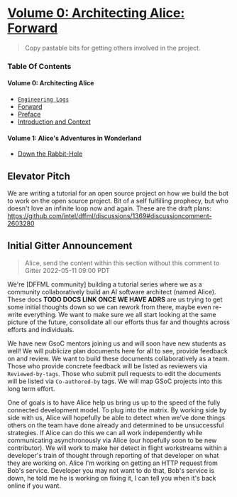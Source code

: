 # [Volume 0: Architecting Alice: Forward](https://github.com/intel/dffml/discussions/1369#discussioncomment-2688532)

> Copy pastable bits for getting others involved in the project. 

### Table Of Contents

#### Volume 0: Architecting Alice

- [`Engineering Logs`](https://youtube.com/playlist?list=PLtzAOVTpO2jaHsS4o-sDzDyHEug-1KRbK)
- [Forward](https://github.com/intel/dffml/discussions/1369#discussioncomment-2688532)
- [Preface](https://github.com/intel/dffml/discussions/1369#discussion-4023096)
- [Introduction and Context](https://github.com/intel/dffml/discussions/1369#discussioncomment-2603280)

#### Volume 1: Alice's Adventures in Wonderland

- [Down the Rabbit-Hole](https://github.com/intel/dffml/discussions/1369#discussioncomment-2663771)

## Elevator Pitch

We are writing a tutorial for an open source project on how we build the bot to work on the open source project. Bit of a self fulfilling prophecy, but who doesn't love an infinite loop now and again.
These are the draft plans: https://github.com/intel/dffml/discussions/1369#discussioncomment-2603280 

## Initial Gitter Announcement

> Alice, send the content within this section without this comment to Gitter 2022-05-11 09:00 PDT

We're [DFFML community] building a tutorial series where we as a community collaboratively build an AI software architect (named Alice). These docs **TODO DOCS LINK ONCE WE HAVE ADRS** are us trying to get some initial thoughts down so we can rework from there, maybe even re-write everything. We want to make sure we all start looking at the same picture of the future, consolidate all our efforts thus far and thoughts across efforts and individuals.

We have new GsoC mentors joining us and will soon have new students as well! We will publicize plan documents here for all to see, provide feedback on and review. We want to build these documents collaboratively as a team. Those who provide concrete feedback will be listed as reviewers via `Reviewed-by-tags`. Those who submit pull requests to edit the documents will be listed via `Co-authored-by` tags. We will map GSoC projects into this long term effort.

One of goals is to have Alice help us bring us up to the speed of the fully connected development model. To plug into the matrix. By working side by side with us, Alice will hopefully be able to detect when we've done things others on the team have done already and determined to be unsuccessful strategies. If Alice can do this we can all work independently while communicating asynchronously via Alice (our hopefully soon to be new contributor). We will work to make her detect in flight workstreams within a developer's train of thought through reporting of that developer on what they are working on. Alice I'm working on getting an HTTP request from Bob's service. Developer you may not want to do that, Bob's service is down, he told me he is working on fixing it, I can tell you when it's back online if you want.